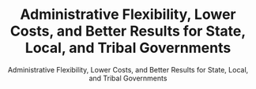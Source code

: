 ---
layout: resources-landing
title: "Administrative Flexibility, Lower Costs, and Better Results for State, Local, and Tribal Governments"
subtitle: "Administrative Flexibility, Lower Costs, and Better Results for State, Local, and Tribal Governments"
external_link: https://obamawhitehouse.archives.gov/the-press-office/2011/02/28/presidential-memorandum-administrative-flexibility
filters: federal-financial-assistance uniform-guidance-2-cfr-200 memorandum 2011
fiscal_year: 2011
---